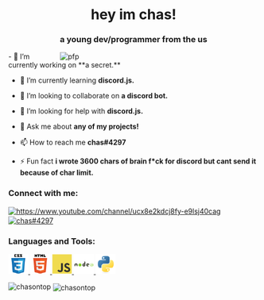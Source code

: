 <h1 align="center">hey im chas!</h1>
<h3 align="center">a young dev/programmer from the us</h3>
<img align="right" alt="pfp" width="400" src="https://cdn.discordapp.com/attachments/1001498963591045120/1007696848116535488/dog.jpg">
- 🔭 I’m currently working on **a secret.**

- 🌱 I’m currently learning **discord.js.**

- 👯 I’m looking to collaborate on **a discord bot.**

- 🤝 I’m looking for help with **discord.js.**

- 💬 Ask me about **any of my projects!**

- 📫 How to reach me **chas#4297**

- ⚡ Fun fact **i wrote 3600 chars of brain f*ck for discord but cant send it because of char limit.**

<h3 align="left">Connect with me:</h3>
<p align="left">
<a href="https://www.youtube.com/c/https://www.youtube.com/channel/ucx8e2kdcj8fy-e9lsj40cag" target="blank"><img align="center" src="https://raw.githubusercontent.com/rahuldkjain/github-profile-readme-generator/master/src/images/icons/Social/youtube.svg" alt="https://www.youtube.com/channel/ucx8e2kdcj8fy-e9lsj40cag" height="30" width="40" /></a>
<a href="https://discord.gg/chas#4297" target="blank"><img align="center" src="https://raw.githubusercontent.com/rahuldkjain/github-profile-readme-generator/master/src/images/icons/Social/discord.svg" alt="chas#4297" height="30" width="40" /></a>
</p>

<h3 align="left">Languages and Tools:</h3>
<p align="left"> <a href="https://www.w3schools.com/css/" target="_blank" rel="noreferrer"> <img src="https://raw.githubusercontent.com/devicons/devicon/master/icons/css3/css3-original-wordmark.svg" alt="css3" width="40" height="40"/> </a> <a href="https://www.w3.org/html/" target="_blank" rel="noreferrer"> <img src="https://raw.githubusercontent.com/devicons/devicon/master/icons/html5/html5-original-wordmark.svg" alt="html5" width="40" height="40"/> </a> <a href="https://developer.mozilla.org/en-US/docs/Web/JavaScript" target="_blank" rel="noreferrer"> <img src="https://raw.githubusercontent.com/devicons/devicon/master/icons/javascript/javascript-original.svg" alt="javascript" width="40" height="40"/> </a> <a href="https://nodejs.org" target="_blank" rel="noreferrer"> <img src="https://raw.githubusercontent.com/devicons/devicon/master/icons/nodejs/nodejs-original-wordmark.svg" alt="nodejs" width="40" height="40"/> </a> <a href="https://www.python.org" target="_blank" rel="noreferrer"> <img src="https://raw.githubusercontent.com/devicons/devicon/master/icons/python/python-original.svg" alt="python" width="40" height="40"/> </a> </p>

<p><img align="left" src="https://github-readme-stats.vercel.app/api/top-langs?username=chasontop&show_icons=true&theme=dark&locale=en&layout=compact" alt="chasontop" /></p>

<p>&nbsp;<img align="center" src="https://github-readme-stats.vercel.app/api?username=chasontop&show_icons=true&locale=en" alt="chasontop" /></p>
